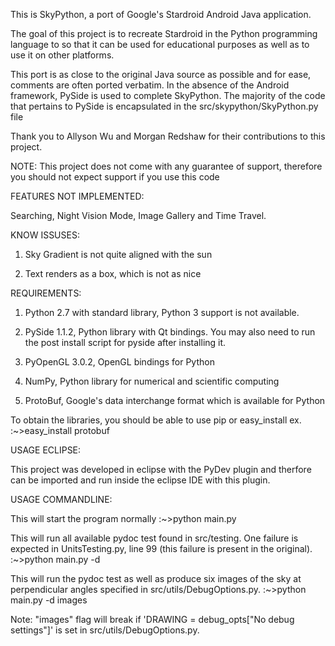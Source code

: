 This is SkyPython, a port of Google's Stardroid Android Java application.

The goal of this project is to recreate Stardroid in the Python programming 
language to so that it can be used for educational purposes as well as to use 
it on other platforms. 

This port is as close to the original Java source as possible and for ease, 
comments are often ported verbatim. In the absence of the Android framework,
PySide is used to complete SkyPython. The majority of the code that pertains
to PySide is encapsulated in the src/skypython/SkyPython.py file


Thank you to Allyson Wu and Morgan Redshaw for their contributions to this project.


NOTE: This project does not come with any guarantee of support,
therefore you should not expect support if you use this code


FEATURES NOT IMPLEMENTED:

Searching, Night Vision Mode, Image Gallery and Time Travel.


KNOW ISSUSES:

1) Sky Gradient is not quite aligned with the sun

2) Text renders as a box, which is not as nice

REQUIREMENTS:

1) Python 2.7 with standard library, Python 3 support is not available.

2) PySide 1.1.2, Python library with Qt bindings. You may also need to
run the post install script for pyside after installing it.

3) PyOpenGL 3.0.2, OpenGL bindings for Python

4) NumPy, Python library for numerical and scientific computing

5) ProtoBuf, Google's data interchange format which is available for Python

To obtain the libraries, you should be able to use pip or easy_install
ex. :~>easy_install protobuf


USAGE ECLIPSE:

This project was developed in eclipse with the PyDev plugin and therfore
can be imported and run inside the eclipse IDE with this plugin.


USAGE COMMANDLINE:

This will start the program normally
:~>python main.py

This will run all available pydoc test found in src/testing. One failure is 
expected in UnitsTesting.py, line 99 (this failure is present in the original).
:~>python main.py -d

This will run the pydoc test as well as produce six images of the sky at
perpendicular angles specified in src/utils/DebugOptions.py.
:~>python main.py -d images

Note: "images" flag will break if 'DRAWING = debug_opts["No debug settings"]'
is set in src/utils/DebugOptions.py.